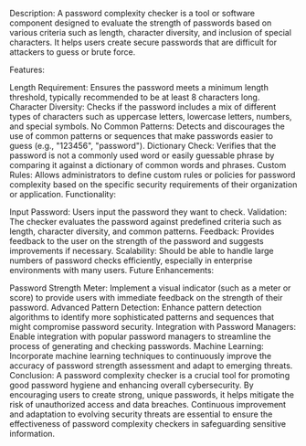 Description:
A password complexity checker is a tool or software component designed to evaluate the strength of passwords based on various criteria such as length, character diversity, and inclusion of special characters. It helps users create secure passwords that are difficult for attackers to guess or brute force.

Features:

Length Requirement: Ensures the password meets a minimum length threshold, typically recommended to be at least 8 characters long.
Character Diversity: Checks if the password includes a mix of different types of characters such as uppercase letters, lowercase letters, numbers, and special symbols.
No Common Patterns: Detects and discourages the use of common patterns or sequences that make passwords easier to guess (e.g., "123456", "password").
Dictionary Check: Verifies that the password is not a commonly used word or easily guessable phrase by comparing it against a dictionary of common words and phrases.
Custom Rules: Allows administrators to define custom rules or policies for password complexity based on the specific security requirements of their organization or application.
Functionality:

Input Password: Users input the password they want to check.
Validation: The checker evaluates the password against predefined criteria such as length, character diversity, and common patterns.
Feedback: Provides feedback to the user on the strength of the password and suggests improvements if necessary.
Scalability: Should be able to handle large numbers of password checks efficiently, especially in enterprise environments with many users.
Future Enhancements:

Password Strength Meter: Implement a visual indicator (such as a meter or score) to provide users with immediate feedback on the strength of their password.
Advanced Pattern Detection: Enhance pattern detection algorithms to identify more sophisticated patterns and sequences that might compromise password security.
Integration with Password Managers: Enable integration with popular password managers to streamline the process of generating and checking passwords.
Machine Learning: Incorporate machine learning techniques to continuously improve the accuracy of password strength assessment and adapt to emerging threats.
Conclusion:
A password complexity checker is a crucial tool for promoting good password hygiene and enhancing overall cybersecurity. By encouraging users to create strong, unique passwords, it helps mitigate the risk of unauthorized access and data breaches. Continuous improvement and adaptation to evolving security threats are essential to ensure the effectiveness of password complexity checkers in safeguarding sensitive information.



